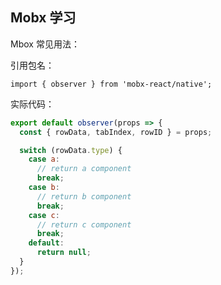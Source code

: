 ## Mobx 学习

Mbox 常见用法： 

引用包名：

`import { observer } from 'mobx-react/native';`

实际代码：

```js
export default observer(props => {
  const { rowData, tabIndex, rowID } = props;

  switch (rowData.type) {
    case a:
      // return a component
      break;
    case b:
      // return b component
      break;
    case c:
      // return c component
      break;
    default:
      return null;
  }
});
```